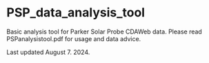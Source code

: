 # PSP_data_analysis_tool

Basic analysis tool for Parker Solar Probe CDAWeb data. Please read PSPanalysistool.pdf for usage and data advice.

Last updated August 7. 2024.
